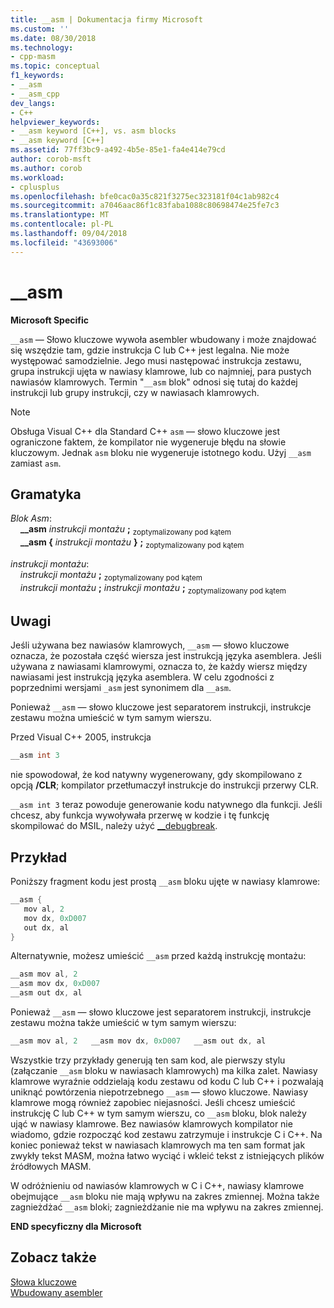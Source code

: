 ```yaml
---
title: __asm | Dokumentacja firmy Microsoft
ms.custom: ''
ms.date: 08/30/2018
ms.technology:
- cpp-masm
ms.topic: conceptual
f1_keywords:
- __asm
- __asm_cpp
dev_langs:
- C++
helpviewer_keywords:
- __asm keyword [C++], vs. asm blocks
- __asm keyword [C++]
ms.assetid: 77ff3bc9-a492-4b5e-85e1-fa4e414e79cd
author: corob-msft
ms.author: corob
ms.workload:
- cplusplus
ms.openlocfilehash: bfe0cac0a35c821f3275ec323181f04c1ab982c4
ms.sourcegitcommit: a7046aac86f1c83faba1088c80698474e25fe7c3
ms.translationtype: MT
ms.contentlocale: pl-PL
ms.lasthandoff: 09/04/2018
ms.locfileid: "43693006"
---
```

# <a name="asm"></a>__asm

**Microsoft Specific**

`__asm` — Słowo kluczowe wywoła asembler wbudowany i może znajdować się wszędzie tam, gdzie instrukcja C lub C++ jest legalna. Nie może występować samodzielnie. Jego musi następować instrukcja zestawu, grupa instrukcji ujęta w nawiasy klamrowe, lub co najmniej, para pustych nawiasów klamrowych. Termin "`__asm` blok" odnosi się tutaj do każdej instrukcji lub grupy instrukcji, czy w nawiasach klamrowych.

> [!NOTE]
> Obsługa Visual C++ dla Standard C++ `asm` — słowo kluczowe jest ograniczone faktem, że kompilator nie wygeneruje błędu na słowie kluczowym. Jednak `asm` bloku nie wygeneruje istotnego kodu. Użyj `__asm` zamiast `asm`.

## <a name="grammar"></a>Gramatyka

*Blok Asm*:<br/>
&nbsp;&nbsp;&nbsp;&nbsp;**__asm** *instrukcji montażu* **;** <sub>zoptymalizowany pod kątem</sub><br/>
&nbsp;&nbsp;&nbsp;&nbsp;**__asm {** *instrukcji montażu* **}** **;** <sub>zoptymalizowany pod kątem</sub>

*instrukcji montażu*:<br/>
&nbsp;&nbsp;&nbsp;&nbsp;*instrukcji montażu* **;** <sub>zoptymalizowany pod kątem</sub><br/>
&nbsp;&nbsp;&nbsp;&nbsp;*instrukcji montażu* **;** *instrukcji montażu* **;** <sub>zoptymalizowany pod kątem</sub>

## <a name="remarks"></a>Uwagi

Jeśli używana bez nawiasów klamrowych, `__asm` — słowo kluczowe oznacza, że pozostała część wiersza jest instrukcją języka asemblera. Jeśli używana z nawiasami klamrowymi, oznacza to, że każdy wiersz między nawiasami jest instrukcją języka asemblera. W celu zgodności z poprzednimi wersjami `_asm` jest synonimem dla `__asm`.

Ponieważ `__asm` — słowo kluczowe jest separatorem instrukcji, instrukcje zestawu można umieścić w tym samym wierszu.

Przed Visual C++ 2005, instrukcja

```cpp
__asm int 3
```

nie spowodował, że kod natywny wygenerowany, gdy skompilowano z opcją **/CLR**; kompilator przetłumaczył instrukcje do instrukcji przerwy CLR.

`__asm int 3` teraz powoduje generowanie kodu natywnego dla funkcji. Jeśli chcesz, aby funkcja wywoływała przerwę w kodzie i tę funkcję skompilować do MSIL, należy użyć [__debugbreak](../../intrinsics/debugbreak.md).

## <a name="example"></a>Przykład

Poniższy fragment kodu jest prostą `__asm` bloku ujęte w nawiasy klamrowe:

```cpp
__asm {
   mov al, 2
   mov dx, 0xD007
   out dx, al
}
```

Alternatywnie, możesz umieścić `__asm` przed każdą instrukcję montażu:

```cpp
__asm mov al, 2
__asm mov dx, 0xD007
__asm out dx, al
```

Ponieważ `__asm` — słowo kluczowe jest separatorem instrukcji, instrukcje zestawu można także umieścić w tym samym wierszu:

```cpp
__asm mov al, 2   __asm mov dx, 0xD007   __asm out dx, al
```

Wszystkie trzy przykłady generują ten sam kod, ale pierwszy stylu (załączanie `__asm` bloku w nawiasach klamrowych) ma kilka zalet. Nawiasy klamrowe wyraźnie oddzielają kodu zestawu od kodu C lub C++ i pozwalają uniknąć powtórzenia niepotrzebnego `__asm` — słowo kluczowe. Nawiasy klamrowe mogą również zapobiec niejasności. Jeśli chcesz umieścić instrukcję C lub C++ w tym samym wierszu, co `__asm` bloku, blok należy ująć w nawiasy klamrowe. Bez nawiasów klamrowych kompilator nie wiadomo, gdzie rozpocząć kod zestawu zatrzymuje i instrukcje C i C++. Na koniec ponieważ tekst w nawiasach klamrowych ma ten sam format jak zwykły tekst MASM, można łatwo wyciąć i wkleić tekst z istniejących plików źródłowych MASM.

W odróżnieniu od nawiasów klamrowych w C i C++, nawiasy klamrowe obejmujące `__asm` bloku nie mają wpływu na zakres zmiennej. Można także zagnieżdżać `__asm` bloki; zagnieżdżanie nie ma wpływu na zakres zmiennej.

**END specyficzny dla Microsoft**

## <a name="see-also"></a>Zobacz także

[Słowa kluczowe](../../cpp/keywords-cpp.md)<br/>
[Wbudowany asembler](../../assembler/inline/inline-assembler.md)<br/>